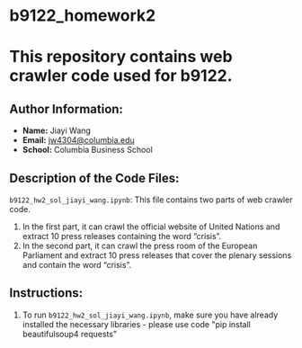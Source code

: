 # b9122_homework2
# This repository contains web crawler code used for b9122.

## Author Information:

- **Name:** Jiayi Wang
- **Email:** jw4304@columbia.edu
- **School:** Columbia Business School

## Description of the Code Files:

`b9122_hw2_sol_jiayi_wang.ipynb`: This file contains two parts of web crawler code.
1. In the first part, it can crawl the official website of United Nations and extract 10 press releases containing the word “crisis”.
2. In the second part, it can crawl the press room of the European Parliament and extract 10 press releases that cover the plenary sessions and contain the word “crisis”.


## Instructions:

1. To run `b9122_hw2_sol_jiayi_wang.ipynb`, make sure you have already installed the necessary libraries - please use code "pip install beautifulsoup4 requests"


